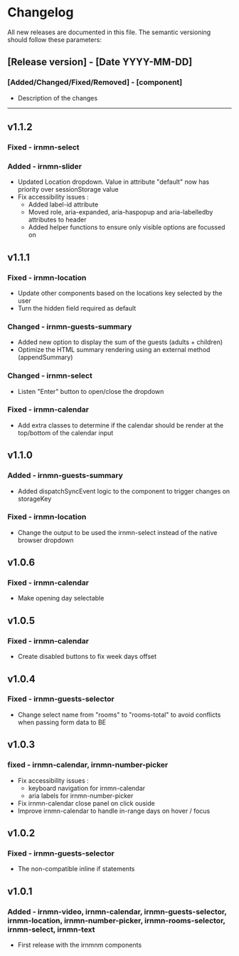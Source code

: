 # Changelog

All new releases are documented in this file. The semantic versioning should follow these parameters:

## [Release version] - [Date YYYY-MM-DD]
### [Added/Changed/Fixed/Removed] - [component]
- Description of the changes

------
## v1.1.2
### Fixed - irnmn-select
### Added - irnmn-slider
- Updated Location dropdown. Value in attribute "default" now has priority over sessionStorage value
- Fix accessibility issues :
  - Added label-id attribute
  - Moved role, aria-expanded, aria-haspopup and aria-labelledby attributes to header
  - Added helper functions to ensure only visible options are focussed on

## v1.1.1
### Fixed - irnmn-location
- Update other components based on the locations key selected by the user
- Turn the hidden field required as default

### Changed - irnmn-guests-summary
- Added new option to display the sum of the guests (adults + children)
- Optimize the HTML summary rendering using an external method (appendSummary)

### Changed - irnmn-select
- Listen "Enter" button to open/close the dropdown

### Fixed - irnmn-calendar
- Add extra classes to determine if the calendar should be render at the top/bottom of the calendar input

## v1.1.0
### Added - irnmn-guests-summary
- Added dispatchSyncEvent logic to the component to trigger changes on storageKey

### Fixed - irnmn-location
- Change the output to be used the irnmn-select instead of the native browser dropdown

## v1.0.6
### Fixed - irnmn-calendar
- Make opening day selectable

## v1.0.5
### Fixed - irnmn-calendar
- Create disabled buttons to fix week days offset

## v1.0.4
### Fixed - irnmn-guests-selector
- Change select name from "rooms" to "rooms-total" to avoid conflicts when passing form data to BE

## v1.0.3
### fixed - irnmn-calendar, irnmn-number-picker
- Fix accessibility issues :
  - keyboard navigation for irnmn-calendar
  - aria labels for irnmn-number-picker
- Fix irnmn-calendar close panel on click ouside
- Improve irnmn-calendar to handle in-range days on hover / focus

## v1.0.2
### Fixed - irnmn-guests-selector
- The non-compatible inline if statements

## v1.0.1
### Added - irnmn-video, irnmn-calendar, irnmn-guests-selector, irnmn-location, irnmn-number-picker, irnmn-rooms-selector, irnmn-select, irnmn-text
- First release with the irnmnm components
